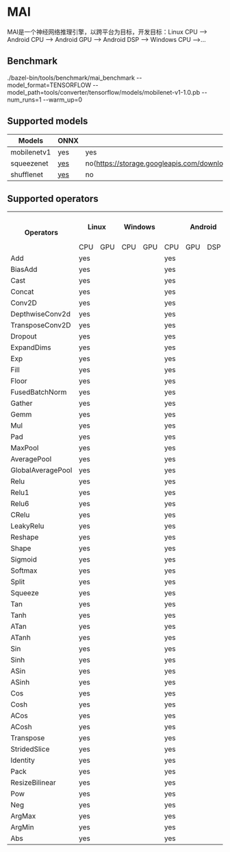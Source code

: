 # MAI

MAI是一个神经网络推理引擎，以跨平台为目标，开发目标：Linux CPU --> Android CPU --> Android GPU --> Android DSP --> Windows CPU -->...

## Benchmark

./bazel-bin/tools/benchmark/mai_benchmark --model_format=TENSORFLOW --model_path=tools/converter/tensorflow/models/mobilenet-v1-1.0.pb --num_runs=1 --warm_up=0

## Supported models

| Models                            | ONNX     | Tensorflow |
| ---                               | ---      | ---      |            
|mobilenetv1                        | yes      |   yes    |        
|squeezenet                        | [yes](https://s3.amazonaws.com/download.onnx/models/opset_9/squeezenet.tar.gz)     |   no(https://storage.googleapis.com/download.tensorflow.org/models/tflite/model_zoo/upload_20180427/squeezenet_2018_04_27.tgz)    |
|shufflenet                        | [yes](https://s3.amazonaws.com/download.onnx/models/opset_9/shufflenet.tar.gz)     |   no    |

## Supported operators
<table>
   <tr>
      <td align="center" rowspan=2><h4>Operators</h4></td>
      <td align="center" colspan=2><h4>Linux</h4></td>
      <td align="center" colspan=2><h4>Windows</h4></td>
      <td align="center" colspan=4><h4>Android</h4></td>
   </tr>
   <tr>
      <td>CPU</td>
      <td>GPU</td>
      <td>CPU</td>
      <td>GPU</td>
      <td>CPU</td>
      <td>GPU</td>
      <td>DSP</td>
      <td>NPU</td>
   </tr>
   <tr>
      <td>Add</td> <td>yes</td> <td></td> <td></td> <td></td> <td>yes</td> <td></td> <td></td> <td></td>
   </tr>
   <tr>
      <td>BiasAdd</td> <td>yes</td> <td></td> <td></td> <td></td> <td>yes</td> <td></td> <td></td> <td></td>
   </tr>
   <tr>
      <td>Cast</td> <td>yes</td> <td></td> <td></td> <td></td> <td>yes</td> <td></td> <td></td> <td></td>
   </tr>
   <tr>
      <td>Concat</td> <td>yes</td> <td></td> <td></td> <td></td> <td>yes</td> <td></td> <td></td> <td></td>
   </tr>
   <tr>
      <td>Conv2D</td> <td>yes</td> <td></td> <td></td> <td></td> <td>yes</td> <td></td> <td></td> <td></td>
   </tr>
   <tr>
      <td>DepthwiseConv2d</td> <td>yes</td> <td></td> <td></td> <td></td> <td>yes</td> <td></td> <td></td> <td></td>
   </tr>
   <tr>
      <td>TransposeConv2D</td> <td>yes</td> <td></td> <td></td> <td></td> <td>yes</td> <td></td> <td></td> <td></td>
   </tr>
   <tr>
      <td>Dropout</td> <td>yes</td> <td></td> <td></td> <td></td> <td>yes</td> <td></td> <td></td> <td></td>
   </tr>
   <tr>
      <td>ExpandDims</td> <td>yes</td> <td></td> <td></td> <td></td> <td>yes</td> <td></td> <td></td> <td></td>
   </tr>
   <tr>
      <td>Exp</td> <td>yes</td> <td></td> <td></td> <td></td> <td>yes</td> <td></td> <td></td> <td></td>
   </tr>
   <tr>
      <td>Fill</td> <td>yes</td> <td></td> <td></td> <td></td> <td>yes</td> <td></td> <td></td> <td></td>
   </tr>
   <tr>
      <td>Floor</td> <td>yes</td> <td></td> <td></td> <td></td> <td>yes</td> <td></td> <td></td> <td></td>
   </tr>
   <tr>
      <td>FusedBatchNorm</td> <td>yes</td> <td></td> <td></td> <td></td> <td>yes</td> <td></td> <td></td> <td></td>
   </tr>
  <tr>
      <td>Gather</td> <td>yes</td> <td></td> <td></td> <td></td> <td>yes</td> <td></td> <td></td> <td></td>
   </tr>
   <tr>
      <td>Gemm</td> <td>yes</td> <td></td> <td></td> <td></td> <td>yes</td> <td></td> <td></td> <td></td>
   </tr>
   <tr>
      <td>Mul</td> <td>yes</td> <td></td> <td></td> <td></td> <td>yes</td> <td></td> <td></td> <td></td>
   </tr>
   <tr>
      <td>Pad</td> <td>yes</td> <td></td> <td></td> <td></td> <td>yes</td> <td></td> <td></td> <td></td>
   </tr>
   <tr>
      <td>MaxPool</td> <td>yes</td> <td></td> <td></td> <td></td> <td>yes</td> <td></td> <td></td> <td></td>
   </tr>
   <tr>
      <td>AveragePool</td> <td>yes</td> <td></td> <td></td> <td></td> <td>yes</td> <td></td> <td></td> <td></td>
   </tr>
   <tr>
      <td>GlobalAveragePool</td> <td>yes</td> <td></td> <td></td> <td></td> <td>yes</td> <td></td> <td></td> <td></td>
   </tr>
   <tr>
      <td>Relu</td> <td>yes</td> <td></td> <td></td> <td></td> <td>yes</td> <td></td> <td></td> <td></td>
   </tr>
   <tr>
      <td>Relu1</td> <td>yes</td> <td></td> <td></td> <td></td> <td>yes</td> <td></td> <td></td> <td></td>
   </tr>
   <tr>
      <td>Relu6</td> <td>yes</td> <td></td> <td></td> <td></td> <td>yes</td> <td></td> <td></td> <td></td>
   </tr>
   <tr>
      <td>CRelu</td> <td>yes</td> <td></td> <td></td> <td></td> <td>yes</td> <td></td> <td></td> <td></td>
   </tr>
   <tr>
      <td>LeakyRelu</td> <td>yes</td> <td></td> <td></td> <td></td> <td>yes</td> <td></td> <td></td> <td></td>
   </tr>
   <tr>
      <td>Reshape</td> <td>yes</td> <td></td> <td></td> <td></td> <td>yes</td> <td></td> <td></td> <td></td>
   </tr>
   <tr>
      <td>Shape</td> <td>yes</td> <td></td> <td></td> <td></td> <td>yes</td> <td></td> <td></td> <td></td>
   </tr>
   <tr>
      <td>Sigmoid</td> <td>yes</td> <td></td> <td></td> <td></td> <td>yes</td> <td></td> <td></td> <td></td>
   </tr>
   <tr>
      <td>Softmax</td> <td>yes</td> <td></td> <td></td> <td></td> <td>yes</td> <td></td> <td></td> <td></td>
   </tr>
   <tr>
      <td>Split</td> <td>yes</td> <td></td> <td></td> <td></td> <td>yes</td> <td></td> <td></td> <td></td>
   </tr>
   <tr>
      <td>Squeeze</td> <td>yes</td> <td></td> <td></td> <td></td> <td>yes</td> <td></td> <td></td> <td></td>
   </tr>
   <tr>
      <td>Tan</td> <td>yes</td> <td></td> <td></td> <td></td> <td>yes</td> <td></td> <td></td> <td></td>
   </tr>
   <tr>
      <td>Tanh</td> <td>yes</td> <td></td> <td></td> <td></td> <td>yes</td> <td></td> <td></td> <td></td>
   </tr>
   <tr>
      <td>ATan</td> <td>yes</td> <td></td> <td></td> <td></td> <td>yes</td> <td></td> <td></td> <td></td>
   </tr>
   <tr>
      <td>ATanh</td> <td>yes</td> <td></td> <td></td> <td></td> <td>yes</td> <td></td> <td></td> <td></td>
   </tr>
   <tr>
      <td>Sin</td> <td>yes</td> <td></td> <td></td> <td></td> <td>yes</td> <td></td> <td></td> <td></td>
   </tr>
   <tr>
      <td>Sinh</td> <td>yes</td> <td></td> <td></td> <td></td> <td>yes</td> <td></td> <td></td> <td></td>
   </tr>
   <tr>
      <td>ASin</td> <td>yes</td> <td></td> <td></td> <td></td> <td>yes</td> <td></td> <td></td> <td></td>
   </tr>
   <tr>
      <td>ASinh</td> <td>yes</td> <td></td> <td></td> <td></td> <td>yes</td> <td></td> <td></td> <td></td>
   </tr>
   <tr>
      <td>Cos</td> <td>yes</td> <td></td> <td></td> <td></td> <td>yes</td> <td></td> <td></td> <td></td>
   </tr>
   <tr>
      <td>Cosh</td> <td>yes</td> <td></td> <td></td> <td></td> <td>yes</td> <td></td> <td></td> <td></td>
   </tr>
   <tr>
      <td>ACos</td> <td>yes</td> <td></td> <td></td> <td></td> <td>yes</td> <td></td> <td></td> <td></td>
   </tr>
   <tr>
      <td>ACosh</td> <td>yes</td> <td></td> <td></td> <td></td> <td>yes</td> <td></td> <td></td> <td></td>
   </tr>
   <tr>
      <td>Transpose</td> <td>yes</td> <td></td> <td></td> <td></td> <td>yes</td> <td></td> <td></td> <td></td>
   </tr>
   <tr>
      <td>StridedSlice</td> <td>yes</td> <td></td> <td></td> <td></td> <td>yes</td> <td></td> <td></td> <td></td>
   </tr>
   <tr>
      <td>Identity</td> <td>yes</td> <td></td> <td></td> <td></td> <td>yes</td> <td></td> <td></td> <td></td>
   </tr>
   <tr>
      <td>Pack</td> <td>yes</td> <td></td> <td></td> <td></td> <td>yes</td> <td></td> <td></td> <td></td>
   </tr>
   <tr>
      <td>ResizeBilinear</td> <td>yes</td> <td></td> <td></td> <td></td> <td>yes</td> <td></td> <td></td> <td></td>
   </tr>
   <tr>
      <td>Pow</td> <td>yes</td> <td></td> <td></td> <td></td> <td>yes</td> <td></td> <td></td> <td></td>
   </tr>
   <tr>
      <td>Neg</td> <td>yes</td> <td></td> <td></td> <td></td> <td>yes</td> <td></td> <td></td> <td></td>
   </tr>
   <tr>
      <td>ArgMax</td> <td>yes</td> <td></td> <td></td> <td></td> <td>yes</td> <td></td> <td></td> <td></td>
   </tr>
   <tr>
      <td>ArgMin</td> <td>yes</td> <td></td> <td></td> <td></td> <td>yes</td> <td></td> <td></td> <td></td>
   </tr>
   <tr>
      <td>Abs</td> <td>yes</td> <td></td> <td></td> <td></td> <td>yes</td> <td></td> <td></td> <td></td>
   </tr>
</table>
